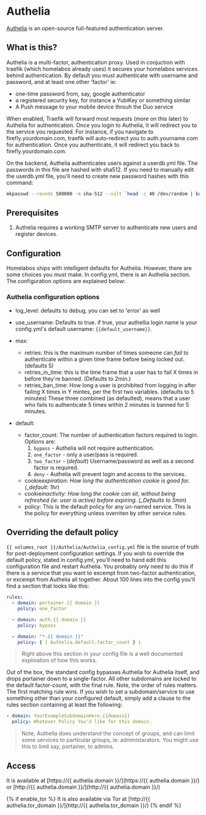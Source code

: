 # Authelia

[Authelia](https://www.Authelia.com) is an open-source full-featured authentication server.

## What is this?

Authelia is a multi-factor, authentication proxy. Used in conjuction with traefik (which homelabos already uses) it secures your homelabos services behind authentication. By default you must authenticate with username and password, and at least one other 'factor' ie:

- one-time password from, say, google authenticator
- a registered security key, for instance a YubiKey or something similar
- A Push message to your mobile device throuh the Duo service

When enabled, Traefik will forward most requests (more on this later) to Authelia for authentication. Once you login to Authelia, it will redirect you to the service you requested. For instance, if you navigate to firefly.yourdomain.com, traefik will auto-redirect you to auth.yourname.com for authentication. Once you authenticate, it will redirect you back to firefly.yourdomain.com.

On the backend, Authelia authenticates users against a userdb.yml file. The passwords in this file are hashed with sha512. If you need to manually edit the userdb.yml file, you'll need to create new password hashes with this command:

```bash
mkpasswd --rounds 500000 -m sha-512 --salt `head -c 40 /dev/random | base64 | sed -e 's/+/./g' |  cut -b 10-25` 'Your new Password Here'
```

## Prerequisites

1. Authelia requires a working SMTP server to authenticate new users and register devices.

## Configuration

Homelabos ships with intelligent defaults for Authelia. However, there are some choices you must make. In config.yml, there is an Authelia section. The configuration options are explained below:

### Authelia configuration options

- log_level: defaults to debug, you can set to 'error' as well
- use_username: Defaults to true. if true, your authellia login name is your config.yml's default username: `{{default_username}}`.

- max:
  - retries: this is the maximum number of times someone can _fail_ to authenticate within a given time frame before being locked out. (defaults 5)
  - retries_in_time: this is the time frame that a user has to fail X times in before they're banned. (Defaults to 2min.)
  - retries_ban_time: How long a user is prohibited from logging in after failing X times in Y mintes, per the first two variables. (defaults to 5 minutes) These three combined (as defaulted), means that a user who fails to authenticate 5 times within 2 minutes is banned for 5 minutes.
- default:
  - factor_count: The number of authentication factors required to login. Options are:
    1. `bypass` - Authelia will not require authentication.
    2. `one_factor` - only a user/pass is required.
    3. `two_factor` - (_default_) Username/password as well as a second factor is required.
    4. `deny` - Authelia will prevent login and access to the services.
  - cookie*expiration: How long the authentication cookie is good for. (\_default: 1hr*)
  - cookie*inactivity: How long the cookie can sit, without being refreshed (ie: user is active) before expiring. (\_Defaults to 5min*)
  - policy: This is the default policy for any un-named service. This is the policy for everything unless overriten by other service rules.

## Overriding the default policy

`{{ volumes_root }}/Authelia/Authelia_config.yml` file is the source of truth for post-deployment configuration settings. If you wish to override the default policy, stated in config.yml, you'll need to hand edit this configuration file and restart Authelia. You probably only need to do this if there is a service that you want to excempt from two-factor authentication, or excempt from Authelia all together. About 100 lines into the config you'll find a section that looks like this:

```yml
rules:
  - domain: portainer.{{ domain }}
    policy: one_factor

  - domain: auth.{{ domain }}
    policy: bypass

  - domain: "*.{{ domain }}"
    policy: { { Authelia.default.factor_count } }
```

> Right above this section in your config file is a well documented explination of how this works.

Out of the box, the standard config bypasses Authelia for Authelia itself, and drops portainer down to a single-factor. All other subdomains are locked to the default factor-count, with the final rule. Note, the order of rules matters. The first matching rule wins. If you wish to set a subdomain/service to use something other than your configured default, simply add a clause to the rules section containing at least the following:

```yml
- domain: YourExampleSubdomainHere.{{domain}}
  policy: Whatever Policy You'd like for this domain.
```

> Note, Authelia does understand the concept of groups, and can limit some services to particular groups, ie: administarators. You might use this to limit say, portainer, to admins.

## Access

It is available at [https://{{ authelia.domain }}/](https://{{ authelia.domain }}/) or [http://{{ authelia.domain }}/](http://{{ authelia.domain }}/)

{% if enable_tor %}
It is also available via Tor at [http://{{ authelia.tor_domain }}/](http://{{ authelia.tor_domain }}/)
{% endif %}
